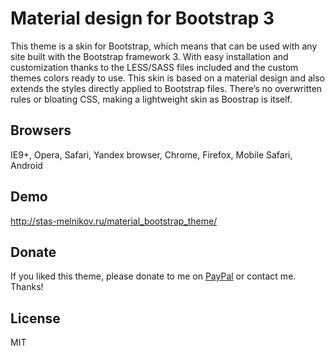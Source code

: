 # Material design for Bootstrap 3
This theme is a skin for Bootstrap, which means that can be used with any site built with the Bootstrap framework 3. With easy installation and customization thanks to the LESS/SASS files included and the custom themes colors ready to use. 
This skin is based on a material design and also extends the styles directly applied to Bootstrap files. There’s no overwritten rules or bloating CSS, making a lightweight skin as Boostrap is itself. 

## Browsers
IE9+, Opera, Safari, Yandex browser, Chrome, Firefox, Mobile Safari, Android

## Demo
http://stas-melnikov.ru/material_bootstrap_theme/

## Donate
If you liked this theme, please donate to me on <a href="https://www.paypal.me/melnik909" target="blank">PayPal</a> or contact me. Thanks!

## License
MIT
